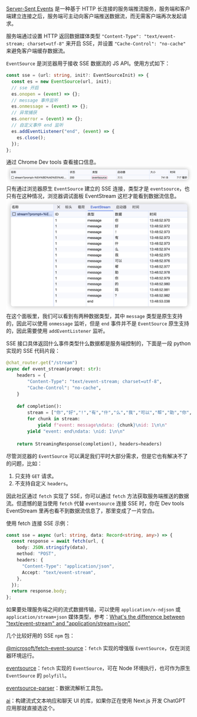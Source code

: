 [Server-Sent Events](https://zh.javascript.info/server-sent-events) 是一种基于 HTTP 长连接的服务端推流服务，服务端和客户端建立连接之后，服务端可主动向客户端推送数据流，而无需客户端再次发起请求。

服务端通过设置 HTTP 返回数据媒体类型 `"Content-Type": "text/event-stream; charset=utf-8"` 来开启 SSE，并设置 `"Cache-Control": "no-cache"` 来避免客户端缓存数据流。

`EventSource` 是浏览器用于接收 SSE 数据流的 JS API。使用方式如下：

```ts
const sse = (url: string, init?: EventSourceInit) => {
  const es = new EventSource(url, init);
  // sse 开启
  es.onopen = (event) => {};
  // message 事件监听
  es.onmessage = (event) => {};
  // 异常捕获
  es.onerror = (event) => {};
  // 自定义事件 end 监听
  es.addEventListener("end", (event) => {
    es.close();
  });
};
```

通过 Chrome Dev tools 查看接口信息。
![eventsource](./assets/eventsource.png)
只有通过浏览器原生 `EventSource` 建立的 SSE 连接，类型才是 `eventsource`，也只有在这种情况，浏览器调试面板 EventStream 这栏才能看到数据流信息。
![eventsource](./assets/eventstream.png)
在这个面板里，我们可以看到有两种数据类型，其中 `message` 类型是原生支持的，因此可以使用 `onmessage` 监听，但是 `end` 事件并不是 `EventSource` 原生支持的，因此需要使用 `addEventListener` 监听。

SSE 接口具体返回什么事件类型什么数据都是服务端控制的，下面是一段 python 实现的 SSE 代码片段：

```python
@chat_router.get("/stream")
async def event_stream(prompt: str):
	headers = {
		"Content-Type": "text/event-stream; charset=utf-8",
		"Cache-Control": "no-cache",
	}

	def completion():
		stream = ["你","好","!","有","什","么","我","可以","帮","助","你","的","吗","？"]
		for chunk in stream:
			yield f"event: message\ndata: {chunk}\nid: 1\n\n"
		yield "event: end\ndata: \nid: 1\n\n"

	return StreamingResponse(completion(), headers=headers)
```

尽管浏览器的 `EventSource` 可以满足我们平时大部分需求，但是它也有解决不了的问题，比如：

1. 只支持 `GET` 请求。
2. 不支持自定义 `headers`。

因此社区通过 `fetch` 实现了 SSE，你可以通过 `fetch` 方法获取服务端推送的数据流。但遗憾的是当使用 `fetch` 代替 `eventsource` 连接 SSE 时，你在 Dev tools EventStream 里再也看不到数据流信息了，那里变成了一片空白。

使用 fetch 连接 SSE 示例：

```ts
const sse = async (url: string, data: Record<string, any>) => {
  const response = await fetch(url, {
    body: JSON.stringify(data),
    method: "POST",
    headers: {
      "Content-Type": "application/json",
      Accept: "text/event-stream",
    },
  });
  return response.body;
};
```

如果要处理服务端之间的流式数据传输，可以使用 `application/x-ndjson` 或 `application/stream+json` 媒体类型，参考：[What's the difference between "text/event-stream" and "application/stream+json"](https://stackoverflow.com/questions/52098863/whats-the-difference-between-text-event-stream-and-application-streamjson)

几个比较好用的 SSE `npm` 包：

[@microsoft/fetch-event-source](https://github.com/Azure/fetch-event-source)：`fetch` 实现的增强版 `EventSource`，仅在浏览器环境运行。

[eventsource](https://github.com/EventSource/eventsource)：`fetch` 实现的 `EventSource`，可在 Node 环境执行，也可作为原生 `EventSource` 的 `polyfill`。

[eventsource-parser](https://github.com/rexxars/eventsource-parser)：数据流解析工具包。

[ai](https://github.com/vercel/ai)：构建流式文本响应和聊天 UI 的库，如果你正在使用 Next.js 开发 ChatGPT 应用那就直接选这个。
